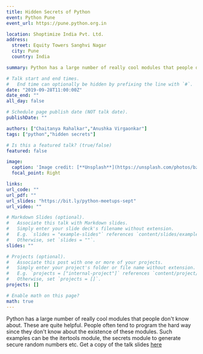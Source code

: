 ```yaml
---
title: Hidden Secrets of Python
event: Python Pune 
event_url: https://pune.python.org.in

location: Shoptimize India Pvt. Ltd.
address:
  street: Equity Towers Sanghvi Nagar
  city: Pune
  country: India

summary: Python has a large number of really cool modules that people don't know about. These are quite helpful. People often tend to program the hard way since they don't know about the existence of these modules. Such examples can be the itertools module, the secrets module to generate secure random numbers etc.

# Talk start and end times.
#   End time can optionally be hidden by prefixing the line with `#`.
date: "2019-09-28T11:00:00Z"
date_end: ""
all_day: false

# Schedule page publish date (NOT talk date).
publishDate: ""

authors: ["Chaitanya Rahalkar","Anushka Virgaonkar"]
tags: ["python","hidden secrets"]

# Is this a featured talk? (true/false)
featured: false

image:
  caption: 'Image credit: [**Unsplash**](https://unsplash.com/photos/bzdhc5b3Bxs)'
  focal_point: Right

links: 
url_code: ""
url_pdf: ""
url_slides: "https://bit.ly/python-meetups-sept"
url_video: ""

# Markdown Slides (optional).
#   Associate this talk with Markdown slides.
#   Simply enter your slide deck's filename without extension.
#   E.g. `slides = "example-slides"` references `content/slides/example-slides.md`.
#   Otherwise, set `slides = ""`.
slides: ""

# Projects (optional).
#   Associate this post with one or more of your projects.
#   Simply enter your project's folder or file name without extension.
#   E.g. `projects = ["internal-project"]` references `content/project/deep-learning/index.md`.
#   Otherwise, set `projects = []`.
projects: []

# Enable math on this page?
math: true
---
```


Python has a large number of really cool modules that people don't know about. These are quite helpful. People often tend to program the hard way since they don't know about the existence of these modules. Such examples can be the itertools module, the secrets module to generate secure random numbers etc. Get a copy of the talk slides [here](https://bit.ly/python-meetups-sept)
